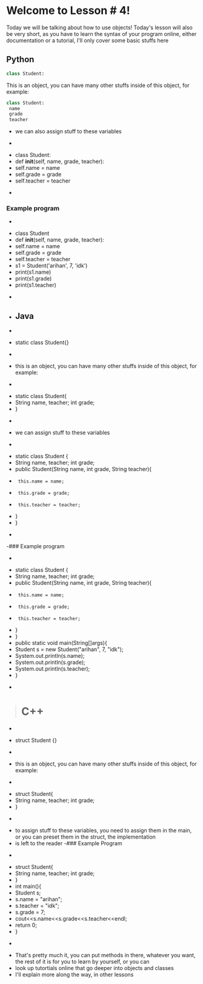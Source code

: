 # Welcome to Lesson # 4!
Today we will be talking about how to use objects! Today's lesson will also be very short, as you have to learn the syntax of your program online, either documentation or a tutorial, I'll only cover some basic stuffs here

## Python
```python 
class Student:
```
This is an object, you can have many other stuffs inside of this object, for example:
``` python
class Student:
 name 
 grade 
 teacher
```
- we can also assign stuff to these variables 
- ``` python
- class Student:
-  def __init__(self, name, grade, teacher):
-    self.name = name
-    self.grade = grade
-    self.teacher = teacher
- ```
### Example program
- ```python
- class Student
-  def __init__(self, name, grade, teacher):
-    self.name = name
-    self.grade = grade
-    self.teacher = teacher
- s1 = Student('arihan', 7, 'idk')
- print(s1.name)
- print(s1.grade)
- print(s1.teacher)
- ```

- ## Java
- ``` java
- static class Student{}
- ```
- this is an object, you can have many other stuffs inside of this object, for example:
- ``` java
- static class Student{
-  String name, teacher; int grade;
- }
- ```
- we can assign stuff to these variables
- ``` java
- static class Student {
-    String name, teacher; int grade;
-    public Student(String name, int grade, String teacher){
-      this.name = name;
-      this.grade = grade;
-      this.teacher = teacher;
-    }
- }
- ```
-### Example program
- ``` java
- static class Student {
-    String name, teacher; int grade;
-    public Student(String name, int grade, String teacher){
-      this.name = name;
-      this.grade = grade;
-      this.teacher = teacher;
-    }
- }
- public static void main(String[]args){
-   Student s = new Student("arihan", 7, "idk");
-   System.out.println(s.name);
-   System.out.println(s.grade);
-   System.out.println(s.teacher);
- }
- ```
> # C++
- ``` cpp
- struct Student {}
- ```
- this is an object, you can have many other stuffs inside of this object, for example:
- ``` cpp
- struct Student{
-   String name, teacher; int grade;
- }
- ```
- to assign stuff to these variables, you need to assign them in the main, or you can preset them in the struct, the implementation   
- is left to the reader
-### Example Program
- ``` cpp
- struct Student{
-    String name, teacher; int grade;
- }
- int main(){
-    Student s;
-    s.name = "arihan";
-    s.teacher = "idk";
-    s.grade = 7;
-    cout<<s.name<<s.grade<<s.teacher<<endl;
-    return 0;
- }
- ```
- That's pretty much it, you can put methods in there, whatever you want, the rest of it is for you to learn by yourself, or you can   
- look up tutortials online that go deeper into objects and classes    
- I'll explain more along the way, in other lessons
